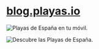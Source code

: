 # [blog.playas.io](http://playas.io)

![Playas de España en tu móvil.](https://raw.github.com/vicentereig/blog.playas.io/master/campaign-001.jpg)

![Descubre las Playas de España.](https://raw.github.com/vicentereig/blog.playas.io/master/campaign-002.jpg)
